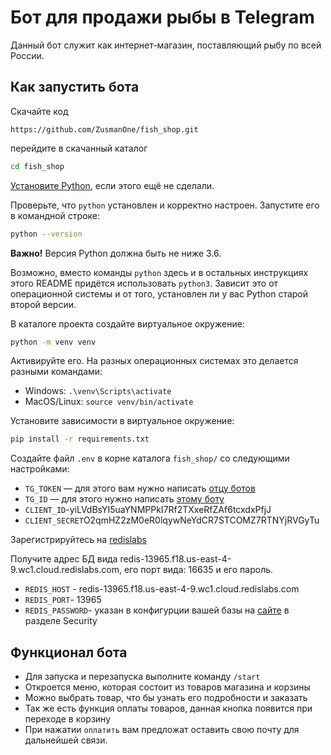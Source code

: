 # Бот для продажи  рыбы в Telegram

Данный бот служит как интернет-магазин, поставляющий рыбу по всей России.

## Как запустить бота
Скачайте код  
```
https://github.com/ZusmanOne/fish_shop.git
```
перейдите в скачанный каталог 
```sh
cd fish_shop
```
[Установите Python](https://www.python.org/), если этого ещё не сделали.

Проверьте, что `python` установлен и корректно настроен. Запустите его в командной строке:
```sh
python --version
```
**Важно!** Версия Python должна быть не ниже 3.6.

Возможно, вместо команды `python` здесь и в остальных инструкциях этого README придётся использовать `python3`. Зависит это от операционной системы и от того, установлен ли у вас Python старой второй версии.

В каталоге проекта создайте виртуальное окружение:
```sh
python -m venv venv
```
Активируйте его. На разных операционных системах это делается разными командами:

- Windows: `.\venv\Scripts\activate`
- MacOS/Linux: `source venv/bin/activate`


Установите зависимости в виртуальное окружение:
```sh
pip install -r requirements.txt
```



Создайте файл `.env` в корне каталога `fish_shop/`  со следующими настройками:

- `TG_TOKEN` — для этого вам нужно написать [отцу ботов](https://telegram.me/BotFather)
- `TG_ID` — для этого нужно написать [этому боту](https://telegram.me/getmyid_bot)
- `CLIENT_ID`-yiLVdBsYI5uaYNMPPkI7Rf2TXxeRfZAf6tcxdxPfjJ
- `CLIENT_SECRET`O2qmHZ2zM0eR0lqywNeYdCR7STCOMZ7RTNYjRVGyTu


Зарегистрируйтесь на [redislabs](https://redis.com/)

Получите адрес БД вида redis-13965.f18.us-east-4-9.wc1.cloud.redislabs.com, его порт вида: 16635 и его пароль.

- `REDIS_HOST` - redis-13965.f18.us-east-4-9.wc1.cloud.redislabs.com
- `REDIS_PORT`- 13965
- `REDIS_PASSWORD`- указан в конфигурции вашей базы на [сайте](https://app.redislabs.com/) в разделе Security

## Функционал бота
- Для запуска и перезапуска выполните  команду `/start`
- Откроется меню, которая состоит из товаров магазина и корзины
- Можно выбрать товар, что бы узнать его подробности и заказать
- Так же есть функция оплаты товаров, данная кнопка появится при переходе в корзину
- При нажатии `оплатить` вам предложат оставить свою почту для дальнейшей связи.

